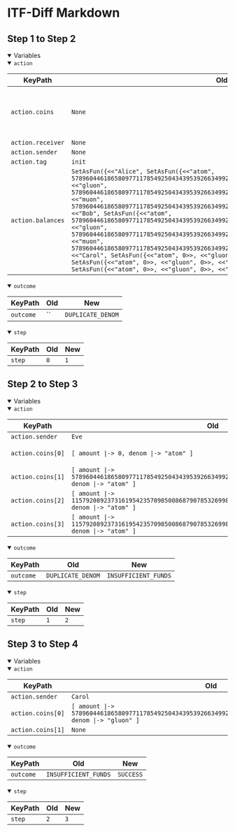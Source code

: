# ITF-Diff Markdown

## Step 1 to Step 2

<details open>

<summary>Variables</summary>

<details open>

<summary><code>action</code></summary>


|KeyPath|Old|New|
|-|-|-|
|`action.coins`|`None`|`<<[ amount \|-> 0, denom \|-> "atom" ], [ amount \|-> 57896044618658097711785492504343953926634992332820282019728792003956564819969, denom \|-> "atom" ], [ amount \|-> 115792089237316195423570985008687907853269984665640564039457584007913129639936, denom \|-> "atom" ], [ amount \|-> 115792089237316195423570985008687907853269984665640564039457584007913129639933, denom \|-> "atom" ]>>`|
|`action.receiver`|`None`|`"Bob"`|
|`action.sender`|`None`|`"Eve"`|
|`action.tag`|`init`|`send`|
|`action.balances`|`SetAsFun({<<"Alice", SetAsFun({<<"atom", 57896044618658097711785492504343953926634992332820282019728792003956564819967>>, <<"gluon", 57896044618658097711785492504343953926634992332820282019728792003956564819967>>, <<"muon", 57896044618658097711785492504343953926634992332820282019728792003956564819967>>})>>, <<"Bob", SetAsFun({<<"atom", 57896044618658097711785492504343953926634992332820282019728792003956564819967>>, <<"gluon", 57896044618658097711785492504343953926634992332820282019728792003956564819967>>, <<"muon", 57896044618658097711785492504343953926634992332820282019728792003956564819967>>})>>, <<"Carol", SetAsFun({<<"atom", 0>>, <<"gluon", 0>>, <<"muon", 0>>})>>, <<"Dave", SetAsFun({<<"atom", 0>>, <<"gluon", 0>>, <<"muon", 0>>})>>, <<"Eve", SetAsFun({<<"atom", 0>>, <<"gluon", 0>>, <<"muon", 0>>})>>})`|`None`|

</details>
<details open>

<summary><code>outcome</code></summary>


|KeyPath|Old|New|
|-|-|-|
|`outcome`|``|`DUPLICATE_DENOM`|

</details>
<details open>

<summary><code>step</code></summary>


|KeyPath|Old|New|
|-|-|-|
|`step`|`0`|`1`|

</details>

</details>

## Step 2 to Step 3

<details open>

<summary>Variables</summary>

<details open>

<summary><code>action</code></summary>


|KeyPath|Old|New|
|-|-|-|
|`action.sender`|`Eve`|`Carol`|
|`action.coins[0]`|`[ amount \|-> 0, denom \|-> "atom" ]`|`[ amount \|-> 57896044618658097711785492504343953926634992332820282019728792003956564819966, denom \|-> "gluon" ]`|
|`action.coins[1]`|`[ amount \|-> 57896044618658097711785492504343953926634992332820282019728792003956564819969, denom \|-> "atom" ]`|`None`|
|`action.coins[2]`|`[ amount \|-> 115792089237316195423570985008687907853269984665640564039457584007913129639936, denom \|-> "atom" ]`|`None`|
|`action.coins[3]`|`[ amount \|-> 115792089237316195423570985008687907853269984665640564039457584007913129639933, denom \|-> "atom" ]`|`None`|

</details>
<details open>

<summary><code>outcome</code></summary>


|KeyPath|Old|New|
|-|-|-|
|`outcome`|`DUPLICATE_DENOM`|`INSUFFICIENT_FUNDS`|

</details>
<details open>

<summary><code>step</code></summary>


|KeyPath|Old|New|
|-|-|-|
|`step`|`1`|`2`|

</details>

</details>

## Step 3 to Step 4

<details open>

<summary>Variables</summary>

<details open>

<summary><code>action</code></summary>


|KeyPath|Old|New|
|-|-|-|
|`action.sender`|`Carol`|`Bob`|
|`action.coins[0]`|`[ amount \|-> 57896044618658097711785492504343953926634992332820282019728792003956564819966, denom \|-> "gluon" ]`|`[ amount \|-> 57896044618658097711785492504343953926634992332820282019728792003956564819965, denom \|-> "atom" ]`|
|`action.coins[1]`|`None`|`[ amount \|-> 300, denom \|-> "muon" ]`|

</details>
<details open>

<summary><code>outcome</code></summary>


|KeyPath|Old|New|
|-|-|-|
|`outcome`|`INSUFFICIENT_FUNDS`|`SUCCESS`|

</details>
<details open>

<summary><code>step</code></summary>


|KeyPath|Old|New|
|-|-|-|
|`step`|`2`|`3`|

</details>

</details>

